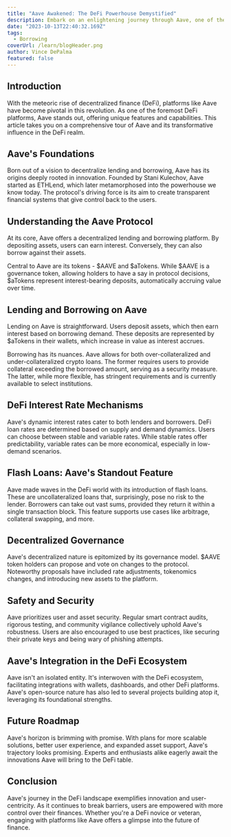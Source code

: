 ```yaml
---
title: "Aave Awakened: The DeFi Powerhouse Demystified"
description: Embark on an enlightening journey through Aave, one of the most transformative DeFi platforms. Delve into its groundbreaking features, mechanics, and the impact it's making in reshaping the decentralized finance landscape.
date: "2023-10-13T22:40:32.169Z"
tags:
  - Borrowing
coverUrl: /learn/blogHeader.png
author: Vince DePalma
featured: false
---
```


## Introduction

With the meteoric rise of decentralized finance (DeFi), platforms like Aave have become pivotal in this revolution. As one of the foremost DeFi platforms, Aave stands out, offering unique features and capabilities. This article takes you on a comprehensive tour of Aave and its transformative influence in the DeFi realm.

## Aave's Foundations

Born out of a vision to decentralize lending and borrowing, Aave has its origins deeply rooted in innovation. Founded by Stani Kulechov, Aave started as ETHLend, which later metamorphosed into the powerhouse we know today. The protocol's driving force is its aim to create transparent financial systems that give control back to the users.

## Understanding the Aave Protocol

At its core, Aave offers a decentralized lending and borrowing platform. By depositing assets, users can earn interest. Conversely, they can also borrow against their assets.

Central to Aave are its tokens - $AAVE and $aTokens. While $AAVE is a governance token, allowing holders to have a say in protocol decisions, $aTokens represent interest-bearing deposits, automatically accruing value over time.

## Lending and Borrowing on Aave

Lending on Aave is straightforward. Users deposit assets, which then earn interest based on borrowing demand. These deposits are represented by $aTokens in their wallets, which increase in value as interest accrues.

Borrowing has its nuances. Aave allows for both over-collateralized and under-collateralized crypto loans. The former requires users to provide collateral exceeding the borrowed amount, serving as a security measure. The latter, while more flexible, has stringent requirements and is currently available to select institutions.

## DeFi Interest Rate Mechanisms

Aave's dynamic interest rates cater to both lenders and borrowers. DeFi loan rates are determined based on supply and demand dynamics. Users can choose between stable and variable rates. While stable rates offer predictability, variable rates can be more economical, especially in low-demand scenarios.

## Flash Loans: Aave's Standout Feature

Aave made waves in the DeFi world with its introduction of flash loans. These are uncollateralized loans that, surprisingly, pose no risk to the lender. Borrowers can take out vast sums, provided they return it within a single transaction block. This feature supports use cases like arbitrage, collateral swapping, and more.

## Decentralized Governance

Aave's decentralized nature is epitomized by its governance model. $AAVE token holders can propose and vote on changes to the protocol. Noteworthy proposals have included rate adjustments, tokenomics changes, and introducing new assets to the platform.

## Safety and Security

Aave prioritizes user and asset security. Regular smart contract audits, rigorous testing, and community vigilance collectively uphold Aave's robustness. Users are also encouraged to use best practices, like securing their private keys and being wary of phishing attempts.

## Aave's Integration in the DeFi Ecosystem

Aave isn't an isolated entity. It's interwoven with the DeFi ecosystem, facilitating integrations with wallets, dashboards, and other DeFi platforms. Aave's open-source nature has also led to several projects building atop it, leveraging its foundational strengths.

## Future Roadmap

Aave's horizon is brimming with promise. With plans for more scalable solutions, better user experience, and expanded asset support, Aave's trajectory looks promising. Experts and enthusiasts alike eagerly await the innovations Aave will bring to the DeFi table.

## Conclusion

Aave's journey in the DeFi landscape exemplifies innovation and user-centricity. As it continues to break barriers, users are empowered with more control over their finances. Whether you're a DeFi novice or veteran, engaging with platforms like Aave offers a glimpse into the future of finance.
